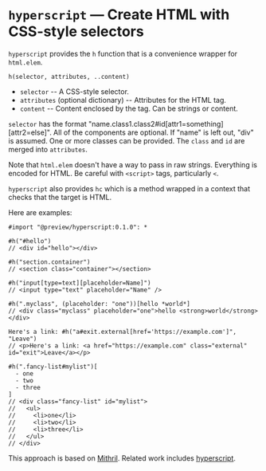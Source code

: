 # `hyperscript` — Create HTML with CSS-style selectors

`hyperscript` provides the `h` function that is a convenience wrapper for `html.elem`.

`h(selector, attributes, ..content)`

* `selector` -- A CSS-style selector.
* `attributes` (optional dictionary) -- Attributes for the HTML tag.
* `content` -- Content enclosed by the tag. Can be strings or content.

`selector` has the format "name.class1.class2#id[attr1=something][attr2=else]". All of the components are optional. If "name" is left out, "div" is assumed. One or more classes can be provided. The `class` and `id` are merged into `attributes`.

Note that `html.elem` doesn't have a way to pass in raw strings. Everything is encoded for HTML. Be careful with `<script>` tags, particularly `<`.

`hyperscript` also provides `hc` which is a method wrapped in a context that checks that the target is HTML.

Here are examples:

```typst
#import "@preview/hyperscript:0.1.0": *

#h("#hello")
// <div id="hello"></div>

#h("section.container")
// <section class="container"></section>

#h("input[type=text][placeholder=Name]")
// <input type="text" placeholder="Name" />

#h(".myclass", (placeholder: "one"))[hello *world*]
// <div class="myclass" placeholder="one">hello <strong>world</strong></div>

Here's a link: #h("a#exit.external[href='https://example.com']", "Leave")
// <p>Here's a link: <a href="https://example.com" class="external" id="exit">Leave</a></p>

#h(".fancy-list#mylist")[
  - one
  - two
  - three
]
// <div class="fancy-list" id="mylist">
//   <ul>
//     <li>one</li>
//     <li>two</li>
//     <li>three</li>
//   </ul>
// </div>

```

This approach is based on [Mithril](https://mithril.js.org/hyperscript.html). Related work includes [hyperscript](https://github.com/hyperhype/hyperscript).
